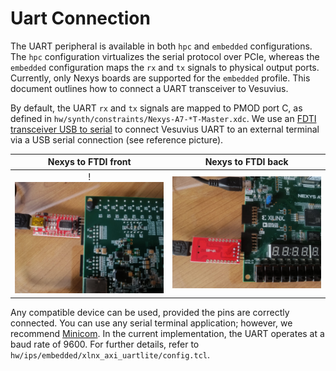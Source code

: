 # Uart Connection

The UART peripheral is available in both `hpc` and `embedded` configurations. The `hpc` configuration virtualizes the serial protocol over PCIe, whereas the `embedded` configuration maps the `rx` and `tx` signals to physical output ports. Currently, only Nexys boards are supported for the `embedded` profile. This document outlines how to connect a UART transceiver to Vesuvius.

By default, the UART `rx` and `tx` signals are mapped to PMOD port C, as defined in `hw/synth/constraints/Nexys-A7-*T-Master.xdc`. We use an [FDTI transceiver USB to serial](https://www.amazon.it/APKLVSR-FT232RL-Adattatore-Convertitore-seriale/dp/B0CFFCLF6X) to connect Vesuvius UART to an external terminal via a USB serial connection (see reference picture).

Nexys to FTDI front        |  Nexys to FTDI back
:-------------------------:|:-------------------------:
!![Nexys to FTDI Front](nexys_ftdi_front.jpeg)  |  ![Nexys to FTDI Back](nexys_ftdi_back.jpeg)

Any compatible device can be used, provided the pins are correctly connected.
You can use any serial terminal application; however, we recommend [Minicom](https://github.com/Distrotech/minicom/tree/master).
In the current implementation, the UART operates at a baud rate of 9600. For further details, refer to `hw/ips/embedded/xlnx_axi_uartlite/config.tcl`.




